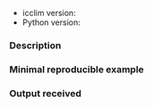 <!--
If you have encountered a problem while using icclim or you would like to suggest a change,
please follow the structure below to describe your request.
-->
<!-- import icclim; print(icclim.__version__) -->
<!-- import sys; print(sys.version) -->
* icclim version:
* Python version:


### Description
<!--
Describe your issue or the feature requested.
Mandatory.
-->


### Minimal reproducible example
<!--
In case of a bug, please fill this with the code producing the bug.
Optional for feature request or question.
-->


### Output received
<!--
If the code produces an error, please put here the full stack-trace.
Optional for feature request or question.
-->
